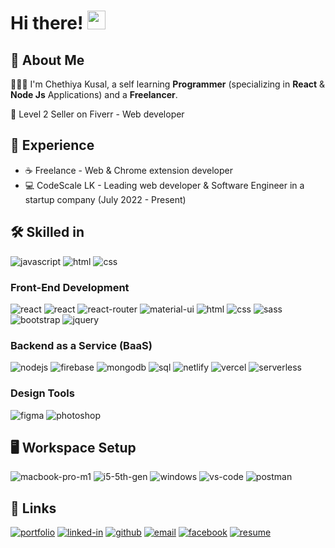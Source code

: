 # Hi there! <img src="https://media.giphy.com/media/hvRJCLFzcasrR4ia7z/giphy.gif" width="29px" height="30px" />

## 🚀 About Me

🤷🏻‍♂️ I'm Chethiya Kusal, a self learning **Programmer** (specializing in **React** & **Node Js** Applications) and a **Freelancer**. 

🥈 Level 2 Seller on Fiverr - Web developer


## 🏅 Experience

-   ☕ Freelance - Web & Chrome extension developer
-   💻 CodeScale LK - Leading web developer & Software Engineer in a startup company (July 2022 - Present)

## 🛠️ Skilled in

![javascript](https://img.shields.io/badge/JavaScript-323330?style=for-the-badge&logo=javascript&logoColor=F7DF1E)
![html](https://img.shields.io/badge/HTML-323330?style=for-the-badge&logo=HTML5&logoColor=E34F26)
![css](https://img.shields.io/badge/CSS3-323330?style=for-the-badge&logo=CSS3&logoColor=1572B6)


### Front-End Development

![react](https://img.shields.io/badge/React_Js-20232A?style=for-the-badge&logo=react&logoColor=61DAFB)
![react](https://img.shields.io/badge/React_Native-161C24?style=for-the-badge&logo=react&logoColor=61DAFB)
![react-router](https://img.shields.io/badge/React_Router-CA4245?style=for-the-badge&logo=react-router&logoColor=white)
![material-ui](https://img.shields.io/badge/Material_UI-0081CB?style=for-the-badge&logo=mui&logoColor=white)
![html](https://img.shields.io/badge/HTML5-E34F26?style=for-the-badge&logo=html5&logoColor=white)
![css](https://img.shields.io/badge/CSS3-1572B6?style=for-the-badge&logo=css3&logoColor=white)
![sass](https://img.shields.io/badge/SASS-CC6699?style=for-the-badge&logo=sass&logoColor=white)
![bootstrap](https://img.shields.io/badge/Bootstrap-563D7C?style=for-the-badge&logo=bootstrap&logoColor=white)
![jquery](https://img.shields.io/badge/jQuery-0769AD?style=for-the-badge&logo=jquery&logoColor=white)

### Backend as a Service (BaaS)

![nodejs](https://img.shields.io/badge/Node_Js-339933?style=for-the-badge&logo=nodedotjs&logoColor=white)
![firebase](https://img.shields.io/badge/Firebase-ffaa00?style=for-the-badge&logo=Firebase&logoColor=white)
![mongodb](https://img.shields.io/badge/Mongodb-47A248?style=for-the-badge&logo=mongodb&logoColor=white)
![sql](https://img.shields.io/badge/MySql-205375?style=for-the-badge&logo=mysql&logoColor=white)
![netlify](https://img.shields.io/badge/Netlify-00C7B7?style=for-the-badge&logo=netlify&logoColor=white)
![vercel](https://img.shields.io/badge/Vercel-000000?style=for-the-badge&logo=vercel&logoColor=white)
![serverless](https://img.shields.io/badge/Serverless-FD5750?style=for-the-badge&logo=serverless&logoColor=white)

### Design Tools

![figma](https://img.shields.io/badge/figma-000000?style=for-the-badge&logo=figma&logoColor=white)
![photoshop](https://img.shields.io/badge/Photoshop_CC-041D34?style=for-the-badge&logo=adobephotoshop&logoColor=3AA2F0)

## 🖥️ Workspace Setup

![macbook-pro-m1](https://img.shields.io/badge/Macbook_Pro_M1-FFFFFF?style=for-the-badge&logo=apple&logoColor=000000)
![i5-5th-gen](https://img.shields.io/badge/Apple_Silicon-M1-0071C5?style=for-the-badge&logo=apple&logoColor=white)
![windows](https://img.shields.io/badge/MacOS_Ventura-19283E?style=for-the-badge&logo=macos&logoColor=white)
![vs-code](https://img.shields.io/badge/VS_Code-007ACC?style=for-the-badge&logo=Visual-Studio-Code&logoColor=white)
![postman](https://img.shields.io/badge/Postman-FF6C37?style=for-the-badge&logo=postman&logoColor=white)

## 🔗 Links

[![portfolio](https://img.shields.io/badge/Portfolio-5340ff?style=for-the-badge&logo=Google-chrome&logoColor=white)](https://chethiya-kusal.me/)
[![linked-in](https://img.shields.io/badge/Linked_In-0077B5?style=for-the-badge&logo=LinkedIn&logoColor=white)](https://www.linkedin.com/in/chethiyakd/)
[![github](https://img.shields.io/badge/GitHub-000000?style=for-the-badge&logo=GitHub&logoColor=white)](https://github.com/ChethiyaKD)
[![email](https://img.shields.io/badge/Email-D14836?style=for-the-badge&logo=gmail&logoColor=white)](mailto:hello@chethiya-kusal.me)
[![facebook](https://img.shields.io/badge/Facebook-395693?style=for-the-badge&logo=facebook&logoColor=white)](https://www.facebook.com/ChethiyaKD/)
[![resume](https://img.shields.io/badge/Resume-FF6B6B?style=for-the-badge&logo=adobe-acrobat-reader&logoColor=white)](Chethiya_Kusal_Resume.pdf)
